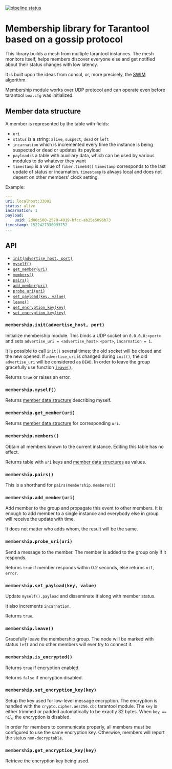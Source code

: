 [![pipeline status](https://gitlab.com/tarantool/ib-core/membership/badges/master/pipeline.svg)](https://gitlab.com/tarantool/ib-core/membership/commits/master)

# Membership library for Tarantool based on a gossip protocol

This library builds a mesh from multiple tarantool instances. The
mesh monitors itself, helps members discover everyone else and get
notified about their status changes with low latency.

It is built upon the ideas from consul, or, more precisely,
the [SWIM](docs/swim-paper.pdf) algorithm.

Membership module works over UDP protocol and can operate
even before tarantool `box.cfg` was initialized.

## Member data structure

A member is represented by the table with fields:
* `uri`
* `status` is a string: `alive`, `suspect`, `dead` or `left`
* `incarnation` which is incremented every time the instance is being suspected or dead or updates its payload
* `payload` is a table with auxiliary data, which can be used by various modules to do whatever they want
* `timestamp` is a value of `fiber.time64()`
`timestamp` corresponds to the last update of status or incarnation.
`timestamp` is always local and does not depent on other members' clock setting.

Example:

```yaml
---
uri: localhost:33001
status: alive
incarnation: 1
payload:
    uuid: 2d00c500-2570-4019-bfcc-ab25e5096b73
timestamp: 1522427330993752
...
```

## API

- [`init(advertise_host, port)`](#membershipinitadvertise_host-port)
- [`myself()`](#membershipmyself)
- [`get_member(uri)`](#membershipget_memberuri)
- [`members()`](#membershipmembers)
- [`pairs()`](#membershippairs)
- [`add_member(uri)`](#membershipadd_memberuri)
- [`probe_uri(uri)`](#membershipprobe_uriuri)
- [`set_payload(key, value)`](#membershipset_payloadkey-value)
- [`leave()`](#membershipleave)
- [`get_encryption_key(key)`](#membershipget_encryption_keykey)
- [`set_encryption_key(key)`](#membershipset_encryption_keykey)

### `membership.init(advertise_host, port)`

Initialize membership module.
This binds a UDP socket on `0.0.0.0:<port>` and
sets `advertise_uri = <advertise_host>:<port>`,
`incarnation = 1`.

It is possible to call `init()` several times:
the old socket will be closed and the new opened.
If `advertise_uri` is changed during `init()`, the old `advertise_uri` will be considered as `DEAD`.
In order to leave the group gracefully use function [`leave()`](#membershipleave).

Returns `true` or raises an error.

### `membership.myself()`

Returns [member data structure](#member-data-structure) describing myself.

### `membership.get_member(uri)`

Returns [member data structure](#member-data-structure) for corresponding `uri`.

### `membership.members()`

Obtain all members known to the current instance.
Editing this table has no effect.

Returns table with `uri` keys and
[member data structures](#member-data-structure) as values.

### `membership.pairs()`

This is a shorthand for `pairs(membership.members())`

### `membership.add_member(uri)`

Add member to the group and propagate this event to other members.
It is enough to add member to a single instance
and everybody else in group will receive the update with time.

It does not matter who adds whom, the result will be the same.

### `membership.probe_uri(uri)`

Send a message to the member.
The member is added to the group only if it responds.

Returns `true` if member responds within 0.2 seconds, else returns `nil, error`.

### `membership.set_payload(key, value)`

Update `myself().payload` and disseminate it along with member status.

It also increments `incarnation`.

Returns `true`.

### `membership.leave()`

Gracefully leave the membership group.
The node will be marked with status `left`
and no other members will ever try to connect it.

### `membership.is_encrypted()`

Returns `true` if encryption enabled.

Returns `false` if encryption disabled.

### `membership.set_encryption_key(key)`

Setup the key used for low-level message encryption.
The encryption is handled with the `crypto.cipher.aes256.cbc` tarantool module.
The `key` is either trimmed or padded automatically to be exactly 32 bytes.
When `key == nil`, the encryption is disabled.

In order for members to communicate properly,
all members must be configured to use the same encryption key.
Otherwise, members will report the status `non-decryptable`.

### `membership.get_encryption_key(key)`

Retrieve the encryption key being used.
